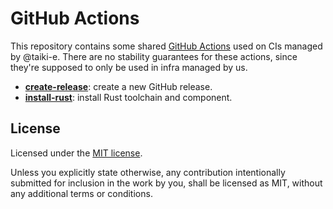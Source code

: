 # GitHub Actions

This repository contains some shared [GitHub Actions][actions] used on CIs
managed by @taiki-e.
There are no stability guarantees for these actions, since they're supposed to
only be used in infra managed by us.

* [**create-release**](create-release): create a new GitHub release.
* [**install-rust**](install-rust): install Rust toolchain and component.

[actions]: https://docs.github.com/en/free-pro-team@latest/actions/creating-actions/about-actions

## License

Licensed under the [MIT license](LICENSE).

Unless you explicitly state otherwise, any contribution intentionally submitted for inclusion in the work by you, shall be licensed as MIT, without any additional terms or conditions.
